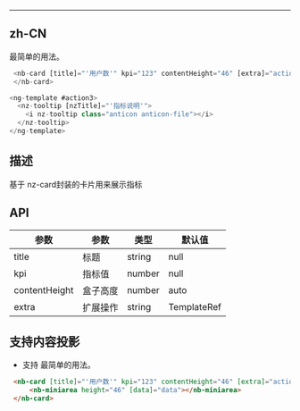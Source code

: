 ---


## zh-CN

最简单的用法。

```ts
 <nb-card [title]="'用户数'" kpi="123" contentHeight="46" [extra]="action3">
 </nb-card>

<ng-template #action3>
  <nz-tooltip [nzTitle]="'指标说明'">
    <i nz-tooltip class="anticon anticon-file"></i>
  </nz-tooltip>
</ng-template>
```

## 描述
基于  nz-card封装的卡片用来展示指标



## API


|    参数     | 参数 | 类型 |  默认值 |
| ---------- | --- |---- | --- |
| title |  标题 | string | null |
| kpi  |  指标值 | number | null |
| contentHeight  |  盒子高度 | number |auto  |
| extra  |  扩展操作 | string|TemplateRef |null  |


## 支持内容投影
 - 支持
 最简单的用法。
 ```HTML
  <nb-card [title]="'用户数'" kpi="123" contentHeight="46" [extra]="action3">
      <nb-miniarea height="46" [data]="data"></nb-miniarea>
  </nb-card>
```

